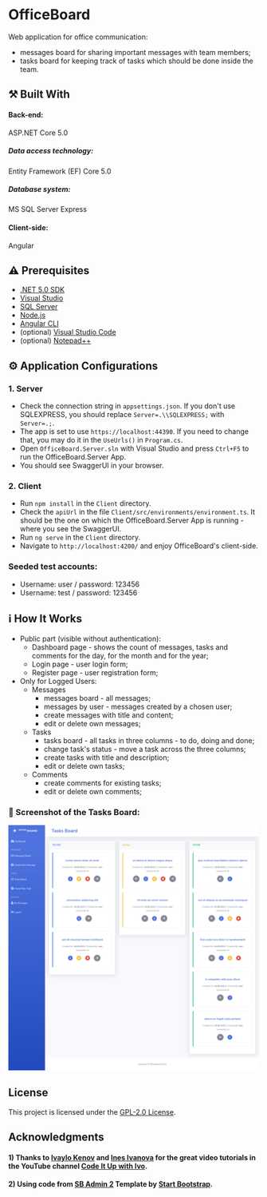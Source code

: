 # OfficeBoard

Web application for office communication: 
- messages board for sharing important messages with team members; 
- tasks board for keeping track of tasks which should be done inside the team.

## :hammer_and_pick: Built With

#### Back-end: 
ASP.NET Core 5.0
##### Data access technology: 
Entity Framework (EF) Core 5.0 
##### Database system: 
MS SQL Server Express
#### Client-side: 
Angular


## :warning: Prerequisites
- [.NET 5.0 SDK](https://dotnet.microsoft.com/download/visual-studio-sdks)
- [Visual Studio](https://visualstudio.microsoft.com/vs/)
- [SQL Server](https://www.microsoft.com/en-us/sql-server/sql-server-downloads)
- [Node.js](https://nodejs.org/en/download/)
- [Angular CLI](https://angular.io/cli)
- (optional) [Visual Studio Code](https://code.visualstudio.com/) 
- (optional) [Notepad++](https://notepad-plus-plus.org/downloads/)

## :gear: Application Configurations

### 1. Server
- Check the connection string in `appsettings.json`. If you don't use SQLEXPRESS, you should replace `Server=.\\SQLEXPRESS;` with `Server=.;`.
- The app is set to use `https://localhost:44390`. If you need to change that, you may do it in the `UseUrls()` in `Program.cs`.
- Open `OfficeBoard.Server.sln` with Visual Studio and press `Ctrl+F5` to run the OfficeBoard.Server App. 
- You should see SwaggerUI in your browser.

### 2. Client 
- Run `npm install` in the `Client` directory. 
- Check the `apiUrl` in the file `Client/src/environments/environment.ts`. It should be the one on which the OfficeBoard.Server App is running - where you see the SwaggerUI.
- Run `ng serve` in the `Client` directory. 
- Navigate to `http://localhost:4200/` and enjoy OfficeBoard's client-side.

### Seeded test accounts:
  - Username: user / password: 123456
  - Username: test / password: 123456

## :information_source: How It Works
- Public part (visible without authentication): 
  - Dashboard page - shows the count of messages, tasks and comments for the day, for the month and for the year;  
  - Login page - user login form;
  - Register page - user registration form;  
- Only for Logged Users:
  - Messages
    - messages board - all messages;
    - messages by user - messages created by a chosen user;
    - create messages with title and content;
    - edit or delete own messages;
  - Tasks
    - tasks board - all tasks in three columns - to do, doing and done;
    - change task's status - move a task across the three columns;
    - create tasks with title and description; 
    - edit or delete own tasks;
  - Comments
    - create comments for existing tasks;
    - edit or delete own comments;

### :eyes: Screenshot of the Tasks Board:
![OfficeBoard-TasksBoard-Screenshot](https://raw.githubusercontent.com/marinakolova/OfficeBoard/main/screenshot-tasks-board.png)

## License

This project is licensed under the [GPL-2.0 License](LICENSE).

## Acknowledgments

#### 1) Thanks to [Ivaylo Kenov](https://github.com/ivaylokenov) and [Ines Ivanova](https://github.com/InesIvanova) for the great video tutorials in the YouTube channel [Code It Up with Ivo](https://www.youtube.com/channel/UCP5Ons7fK3yKhX6lhc9XcfQ).

#### 2) Using code from [SB Admin 2](https://github.com/startbootstrap/startbootstrap-sb-admin-2) Template by [Start Bootstrap](https://github.com/StartBootstrap).

